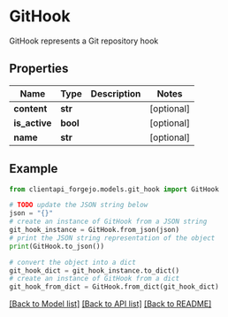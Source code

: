 # GitHook

GitHook represents a Git repository hook

## Properties

Name | Type | Description | Notes
------------ | ------------- | ------------- | -------------
**content** | **str** |  | [optional] 
**is_active** | **bool** |  | [optional] 
**name** | **str** |  | [optional] 

## Example

```python
from clientapi_forgejo.models.git_hook import GitHook

# TODO update the JSON string below
json = "{}"
# create an instance of GitHook from a JSON string
git_hook_instance = GitHook.from_json(json)
# print the JSON string representation of the object
print(GitHook.to_json())

# convert the object into a dict
git_hook_dict = git_hook_instance.to_dict()
# create an instance of GitHook from a dict
git_hook_from_dict = GitHook.from_dict(git_hook_dict)
```
[[Back to Model list]](../README.md#documentation-for-models) [[Back to API list]](../README.md#documentation-for-api-endpoints) [[Back to README]](../README.md)


